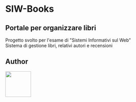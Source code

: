 # SIW-Books
## Portale per organizzare libri
Progetto svolto per l'esame di "Sistemi Informativi sul Web"<br>Sistema di gestione libri, relativi autori e recensioni

## Author
<a href="https://github.com/Chiodoo">
  <img src="https://avatars.githubusercontent.com/u/167012156?v=4" width="80">
</a>